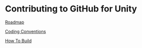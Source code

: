 # Contributing to GitHub for Unity

[Roadmap](roadmap.md)

[Coding Conventions](coding-conventions.md)

[How To Build](how-to-build.md)

